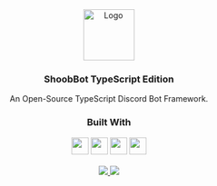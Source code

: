 <div align="center">
    <img src="https://cdn.jsdelivr.net/gh/devicons/devicon/icons/typescript/typescript-original.svg" alt="Logo" width="90">

  <h3 align="center">ShoobBot TypeScript Edition</h3>
  <div align="center">
    An Open-Source TypeScript Discord Bot Framework.
  </div>
</div>

<div align="center">
  <h3>Built With</h3>

  <img src="https://img.shields.io/badge/SQLite-07405E?style=flat&compact=true&logo=sqlite&logoColor=white" height="30px"/>
  <img src="https://img.shields.io/badge/TypeScript-007ACC?style=for-the-badge&logo=typescript&logoColor=white" height="30px"/>
  <img src="https://img.shields.io/badge/Node.js-43853D?style=for-the-badge&logo=node.js&logoColor=white" height="30px"/>  
  <img src="https://img.shields.io/badge/discord.js-javascript-blue?logo=javascript" height="30px"/>
</div>

<br />

<div align="center">
  <a href="https://github.com/RyanJMiranda/ShoobBotTS" alt="Current template version badge">
    <img src="https://img.shields.io/badge/version-0.0.1" />
  </a>
  <a href="https://github.com/RyanJMiranda/ShoobBotTS" alt="Current template version badge">
    <img src="https://img.shields.io/badge/license-MIT-%23A8D1FF?style=flat-square" />
  </a>
</div>